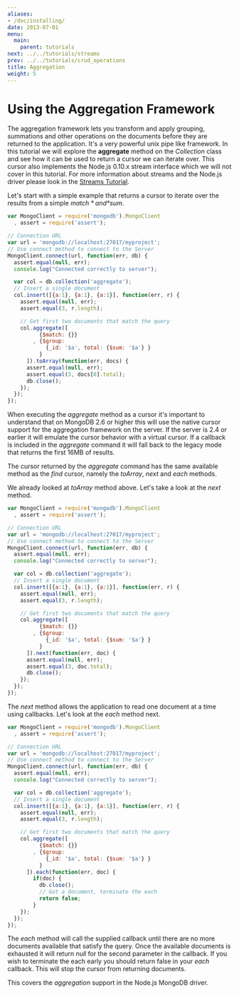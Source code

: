 ```yaml
---
aliases:
- /doc/installing/
date: 2013-07-01
menu:
  main:
    parent: tutorials
next: ../../tutorials/streams
prev: ../../tutorials/crud_operations
title: Aggregation
weight: 5
---
```

# Using the Aggregation Framework
The aggregation framework lets you transform and apply grouping, summations and other operations on the documents before they are returned to the application. It's a very powerful unix pipe like framework. In this tutorial we will explore the **aggregate** method on the *Collection* class and see how it can be used to return a cursor we can iterate over. This cursor also implements the Node.js 0.10.x stream interface which we will not cover in this tutorial. For more information about streams and the Node.js driver please look in the [Streams Tutorial](/tutorials/streams).

Let's start with a simple example that returns a cursor to iterate over the results from a simple *$match* and *$sum*.

```js
var MongoClient = require('mongodb').MongoClient
  , assert = require('assert');

// Connection URL
var url = 'mongodb://localhost:27017/myproject';
// Use connect method to connect to the Server
MongoClient.connect(url, function(err, db) {
  assert.equal(null, err);
  console.log("Connected correctly to server");

  var col = db.collection('aggregate');
  // Insert a single document
  col.insert([{a:1}, {a:1}, {a:1}], function(err, r) {
    assert.equal(null, err);
    assert.equal(3, r.length);

    // Get first two documents that match the query
    col.aggregate([
          {$match: {}}
        , {$group:
            {_id: '$a', total: {$sum: '$a'} }
          }
      ]).toArray(function(err, docs) {
      assert.equal(null, err);
      assert.equal(3, docs[0].total);
      db.close();
    });
  });
});
```

When executing the *aggregate* method as a cursor it's important to understand that on MongoDB 2.6 or higher this will use the native cursor support for the aggregation framework on the server. If the server is 2.4 or earlier it will emulate the cursor behavior with a virtual cursor. If a callback is included in the *aggregate* command it will fall back to the legacy mode that returns the first 16MB of results.

The cursor returned by the *aggregate* command has the same available method as the *find* cursor, namely the *toArray*, *next* and *each* methods.

We already looked at *toArray* method above. Let's take a look at the *next* method.

```js
var MongoClient = require('mongodb').MongoClient
  , assert = require('assert');

// Connection URL
var url = 'mongodb://localhost:27017/myproject';
// Use connect method to connect to the Server
MongoClient.connect(url, function(err, db) {
  assert.equal(null, err);
  console.log("Connected correctly to server");

  var col = db.collection('aggregate');
  // Insert a single document
  col.insert([{a:1}, {a:1}, {a:1}], function(err, r) {
    assert.equal(null, err);
    assert.equal(3, r.length);

    // Get first two documents that match the query
    col.aggregate([
          {$match: {}}
        , {$group:
            {_id: '$a', total: {$sum: '$a'} }
          }
      ]).next(function(err, doc) {
      assert.equal(null, err);
      assert.equal(3, doc.total);
      db.close();
    });
  });
});
```

The *next* method allows the application to read one document at a time using callbacks. Let's look at the *each* method next.

```js
var MongoClient = require('mongodb').MongoClient
  , assert = require('assert');

// Connection URL
var url = 'mongodb://localhost:27017/myproject';
// Use connect method to connect to the Server
MongoClient.connect(url, function(err, db) {
  assert.equal(null, err);
  console.log("Connected correctly to server");

  var col = db.collection('aggregate');
  // Insert a single document
  col.insert([{a:1}, {a:1}, {a:1}], function(err, r) {
    assert.equal(null, err);
    assert.equal(3, r.length);

    // Get first two documents that match the query
    col.aggregate([
          {$match: {}}
        , {$group:
            {_id: '$a', total: {$sum: '$a'} }
          }
      ]).each(function(err, doc) {
        if(doc) {
          db.close();
          // Got a document, terminate the each
          return false;
        }
    });
  });
});
```

The *each* method will call the supplied callback until there are no more documents available that satisfy the query. Once the available documents is exhausted it will return *null* for the second parameter in the callback. If you wish to terminate the each early you should return false in your *each* callback. This will stop the cursor from returning documents.

This covers the *aggregation* support in the Node.js MongoDB driver.
